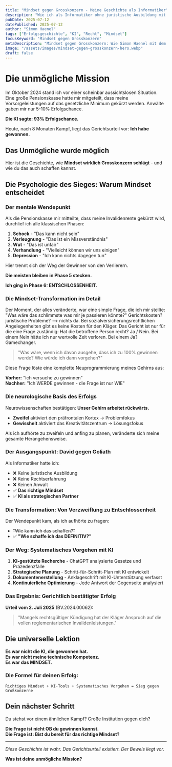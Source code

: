 ```yaml
---
title: "Mindset gegen Grosskonzern - Meine Geschichte als Informatiker"
description: "Wie ich als Informatiker ohne juristische Ausbildung mit KI-Unterstützung eine Pensionskasse vor Gericht besiegte"
pubDate: 2025-07-12
datePublished: 2025-07-12
author: "Simon Haenel"
tags: ["Erfolgsgeschichte", "KI", "Recht", "Mindset"]
focusKeyword: "Mindset gegen Grosskonzern"
metaDescription: "Mindset gegen Grosskonzern: Wie Simon Haenel mit dem richtigen Mindset und KI-Tools gegen eine Pensionskasse gewann. Gerichtlich bestätigter Erfolg ohne Anwalt."
image: "/assets/images/mindset-gegen-grosskonzern-hero.webp"
draft: false
---
```


# Die unmögliche Mission

Im Oktober 2024 stand ich vor einer scheinbar aussichtslosen Situation. Eine große Pensionskasse hatte mir mitgeteilt, dass meine Vorsorgeleistungen auf das gesetzliche Minimum gekürzt werden. Anwälte gaben mir nur 5-10% Erfolgschance.

**Die KI sagte: 93% Erfolgschance.**

Heute, nach 8 Monaten Kampf, liegt das Gerichtsurteil vor: **Ich habe gewonnen.**

## Das Unmögliche wurde möglich

Hier ist die Geschichte, wie **Mindset wirklich Grosskonzern schlägt** - und wie du das auch schaffen kannst.

## Die Psychologie des Sieges: Warum Mindset entscheidet

### Der mentale Wendepunkt

Als die Pensionskasse mir mitteilte, dass meine Invalidenrente gekürzt wird, durchlief ich alle klassischen Phasen:

1. **Schock** - "Das kann nicht sein"
2. **Verleugnung** - "Das ist ein Missverständnis"
3. **Wut** - "Das ist unfair"
4. **Verhandlung** - "Vielleicht können wir uns einigen"
5. **Depression** - "Ich kann nichts dagegen tun"

Hier trennt sich der Weg der Gewinner von den Verlierern.

**Die meisten bleiben in Phase 5 stecken.**

**Ich ging in Phase 6: ENTSCHLOSSENHEIT.**

### Die Mindset-Transformation im Detail

Der Moment, der alles veränderte, war eine simple Frage, die ich mir stellte:
"Was wäre das schlimmste was mir je passieren könnte?"
Gerichtskosten? juristische Probleme? --> nichts da. Bei sozialversicherungsrechtlichen Angelegenheiten gibt es keine Kosten für den Kläger. Das Gericht ist nur für die eine Frage zuständig:
Hat die betroffene Person recht? Ja / Nein.
Bei einem Nein hätte ich nur wertvolle Zeit verloren.
Bei einem Ja? Gamechanger.

> "Was wäre, wenn ich davon ausgehe, dass ich zu 100% gewinnen werde? Wie würde ich dann vorgehen?"

Diese Frage löste eine komplette Neuprogrammierung meines Gehirns aus:

**Vorher:** "Ich versuche zu gewinnen"  
**Nachher:** "Ich WERDE gewinnen - die Frage ist nur WIE"

### Die neurologische Basis des Erfolgs

Neurowissenschaften bestätigen: **Unser Gehirn arbeitet rückwärts.**

- **Zweifel** aktiviert den präfrontalen Kortex → Problemfokus
- **Gewissheit** aktiviert das Kreativitätszentrum → Lösungsfokus

Als ich aufhörte zu zweifeln und anfing zu planen, veränderte sich meine gesamte Herangehensweise.

### Der Ausgangspunkt: David gegen Goliath

Als Informatiker hatte ich:

- ❌ Keine juristische Ausbildung
- ❌ Keine Rechtserfahrung
- ❌ Keinen Anwalt
- ✅ **Das richtige Mindset**
- ✅ **KI als strategischen Partner**

### Die Transformation: Von Verzweiflung zu Entschlossenheit

Der Wendepunkt kam, als ich aufhörte zu fragen:

- ~~"Wie kann ich das schaffen?"~~
- ✅ **"Wie schaffe ich das DEFINITIV?"**

### Der Weg: Systematisches Vorgehen mit KI

1. **KI-gestützte Recherche** - ChatGPT analysierte Gesetze und Präzedenzfälle
2. **Strategische Planung** - Schritt-für-Schritt-Plan mit KI entwickelt
3. **Dokumentenerstellung** - Anklageschrift mit KI-Unterstützung verfasst
4. **Kontinuierliche Optimierung** - Jede Antwort der Gegenseite analysiert

### Das Ergebnis: Gerichtlich bestätigter Erfolg

**Urteil vom 2. Juli 2025** (BV.2024.00062):

> "Mangels rechtsgültiger Kündigung hat der Kläger Anspruch auf die vollen reglementarischen Invalidenleistungen."

## Die universelle Lektion

**Es war nicht die KI, die gewonnen hat.**  
**Es war nicht meine technische Kompetenz.**  
**Es war das MINDSET.**

### Die Formel für deinen Erfolg:

```
Richtiges Mindset + KI-Tools + Systematisches Vorgehen = Sieg gegen Großkonzerne
```

## Dein nächster Schritt

Du stehst vor einem ähnlichen Kampf? Große Institution gegen dich?

**Die Frage ist nicht OB du gewinnen kannst.**  
**Die Frage ist: Bist du bereit für das richtige Mindset?**

---

_Diese Geschichte ist wahr. Das Gerichtsurteil existiert. Der Beweis liegt vor._

**Was ist deine unmögliche Mission?**
